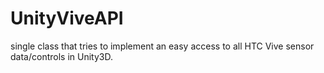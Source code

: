# UnityViveAPI
single class that tries to implement an easy access to all HTC Vive sensor data/controls in Unity3D.
